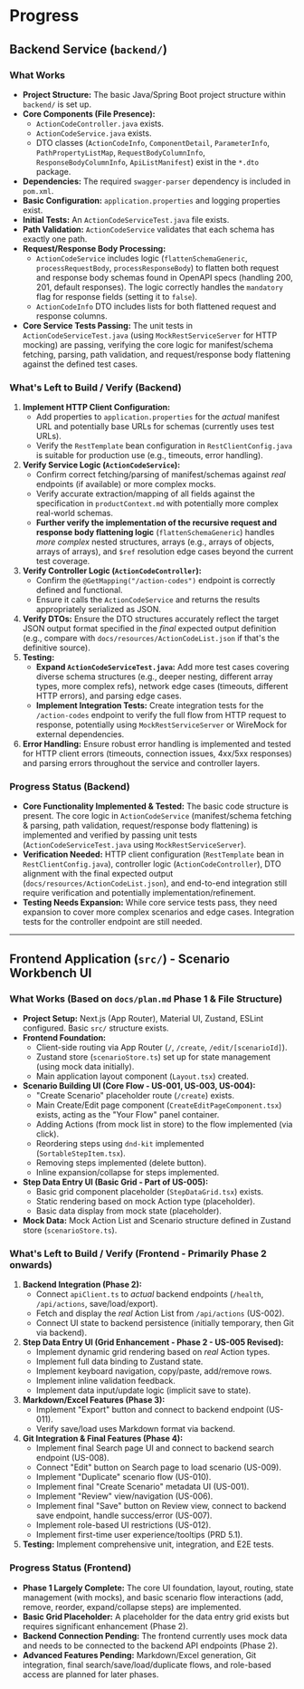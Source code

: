 # Progress

## Backend Service (`backend/`)

### What Works

*   **Project Structure:** The basic Java/Spring Boot project structure within `backend/` is set up.
*   **Core Components (File Presence):**
    *   `ActionCodeController.java` exists.
    *   `ActionCodeService.java` exists.
    *   DTO classes (`ActionCodeInfo`, `ComponentDetail`, `ParameterInfo`, `PathPropertyListMap`, `RequestBodyColumnInfo`, `ResponseBodyColumnInfo`, `ApiListManifest`) exist in the `*.dto` package.
*   **Dependencies:** The required `swagger-parser` dependency is included in `pom.xml`.
*   **Basic Configuration:** `application.properties` and logging properties exist.
*   **Initial Tests:** An `ActionCodeServiceTest.java` file exists.
*   **Path Validation:** `ActionCodeService` validates that each schema has exactly one path.
*   **Request/Response Body Processing:**
    *   `ActionCodeService` includes logic (`flattenSchemaGeneric`, `processRequestBody`, `processResponseBody`) to flatten both request and response body schemas found in OpenAPI specs (handling 200, 201, default responses). The logic correctly handles the `mandatory` flag for response fields (setting it to `false`).
    *   `ActionCodeInfo` DTO includes lists for both flattened request and response columns.
*   **Core Service Tests Passing:** The unit tests in `ActionCodeServiceTest.java` (using `MockRestServiceServer` for HTTP mocking) are passing, verifying the core logic for manifest/schema fetching, parsing, path validation, and request/response body flattening against the defined test cases.

### What's Left to Build / Verify (Backend)

1.  **Implement HTTP Client Configuration:**
    *   Add properties to `application.properties` for the *actual* manifest URL and potentially base URLs for schemas (currently uses test URLs).
    *   Verify the `RestTemplate` bean configuration in `RestClientConfig.java` is suitable for production use (e.g., timeouts, error handling).
2.  **Verify Service Logic (`ActionCodeService`):**
    *   Confirm correct fetching/parsing of manifest/schemas against *real* endpoints (if available) or more complex mocks.
    *   Verify accurate extraction/mapping of all fields against the specification in `productContext.md` with potentially more complex real-world schemas.
    *   **Further verify the implementation of the recursive request and response body flattening logic** (`flattenSchemaGeneric`) handles *more complex* nested structures, arrays (e.g., arrays of objects, arrays of arrays), and `$ref` resolution edge cases beyond the current test coverage.
3.  **Verify Controller Logic (`ActionCodeController`):**
    *   Confirm the `@GetMapping("/action-codes")` endpoint is correctly defined and functional.
    *   Ensure it calls the `ActionCodeService` and returns the results appropriately serialized as JSON.
4.  **Verify DTOs:** Ensure the DTO structures accurately reflect the target JSON output format specified in the *final* expected output definition (e.g., compare with `docs/resources/ActionCodeList.json` if that's the definitive source).
5.  **Testing:**
    *   **Expand `ActionCodeServiceTest.java`:** Add more test cases covering diverse schema structures (e.g., deeper nesting, different array types, more complex refs), network edge cases (timeouts, different HTTP errors), and parsing edge cases.
    *   **Implement Integration Tests:** Create integration tests for the `/action-codes` endpoint to verify the full flow from HTTP request to response, potentially using `MockRestServiceServer` or WireMock for external dependencies.
6.  **Error Handling:** Ensure robust error handling is implemented and tested for HTTP client errors (timeouts, connection issues, 4xx/5xx responses) and parsing errors throughout the service and controller layers.

### Progress Status (Backend)

*   **Core Functionality Implemented & Tested:** The basic code structure is present. The core logic in `ActionCodeService` (manifest/schema fetching & parsing, path validation, request/response body flattening) is implemented and verified by passing unit tests (`ActionCodeServiceTest.java` using `MockRestServiceServer`).
*   **Verification Needed:** HTTP client configuration (`RestTemplate` bean in `RestClientConfig.java`), controller logic (`ActionCodeController`), DTO alignment with the final expected output (`docs/resources/ActionCodeList.json`), and end-to-end integration still require verification and potentially implementation/refinement.
*   **Testing Needs Expansion:** While core service tests pass, they need expansion to cover more complex scenarios and edge cases. Integration tests for the controller endpoint are still needed.

---

## Frontend Application (`src/`) - Scenario Workbench UI

### What Works (Based on `docs/plan.md` Phase 1 & File Structure)

*   **Project Setup:** Next.js (App Router), Material UI, Zustand, ESLint configured. Basic `src/` structure exists.
*   **Frontend Foundation:**
    *   Client-side routing via App Router (`/`, `/create`, `/edit/[scenarioId]`).
    *   Zustand store (`scenarioStore.ts`) set up for state management (using mock data initially).
    *   Main application layout component (`Layout.tsx`) created.
*   **Scenario Building UI (Core Flow - US-001, US-003, US-004):**
    *   "Create Scenario" placeholder route (`/create`) exists.
    *   Main Create/Edit page component (`CreateEditPageComponent.tsx`) exists, acting as the "Your Flow" panel container.
    *   Adding Actions (from mock list in store) to the flow implemented (via click).
    *   Reordering steps using `dnd-kit` implemented (`SortableStepItem.tsx`).
    *   Removing steps implemented (delete button).
    *   Inline expansion/collapse for steps implemented.
*   **Step Data Entry UI (Basic Grid - Part of US-005):**
    *   Basic grid component placeholder (`StepDataGrid.tsx`) exists.
    *   Static rendering based on mock Action type (placeholder).
    *   Basic data display from mock state (placeholder).
*   **Mock Data:** Mock Action List and Scenario structure defined in Zustand store (`scenarioStore.ts`).

### What's Left to Build / Verify (Frontend - Primarily Phase 2 onwards)

1.  **Backend Integration (Phase 2):**
    *   Connect `apiClient.ts` to *actual* backend endpoints (`/health`, `/api/actions`, save/load/export).
    *   Fetch and display the *real* Action List from `/api/actions` (US-002).
    *   Connect UI state to backend persistence (initially temporary, then Git via backend).
2.  **Step Data Entry UI (Grid Enhancement - Phase 2 - US-005 Revised):**
    *   Implement dynamic grid rendering based on *real* Action types.
    *   Implement full data binding to Zustand state.
    *   Implement keyboard navigation, copy/paste, add/remove rows.
    *   Implement inline validation feedback.
    *   Implement data input/update logic (implicit save to state).
3.  **Markdown/Excel Features (Phase 3):**
    *   Implement "Export" button and connect to backend endpoint (US-011).
    *   Verify save/load uses Markdown format via backend.
4.  **Git Integration & Final Features (Phase 4):**
    *   Implement final Search page UI and connect to backend search endpoint (US-008).
    *   Connect "Edit" button on Search page to load scenario (US-009).
    *   Implement "Duplicate" scenario flow (US-010).
    *   Implement final "Create Scenario" metadata UI (US-001).
    *   Implement "Review" view/navigation (US-006).
    *   Implement final "Save" button on Review view, connect to backend save endpoint, handle success/error (US-007).
    *   Implement role-based UI restrictions (US-012).
    *   Implement first-time user experience/tooltips (PRD 5.1).
5.  **Testing:** Implement comprehensive unit, integration, and E2E tests.

### Progress Status (Frontend)

*   **Phase 1 Largely Complete:** The core UI foundation, layout, routing, state management (with mocks), and basic scenario flow interactions (add, remove, reorder, expand/collapse steps) are implemented.
*   **Basic Grid Placeholder:** A placeholder for the data entry grid exists but requires significant enhancement (Phase 2).
*   **Backend Connection Pending:** The frontend currently uses mock data and needs to be connected to the backend API endpoints (Phase 2).
*   **Advanced Features Pending:** Markdown/Excel generation, Git integration, final search/save/load/duplicate flows, and role-based access are planned for later phases.

